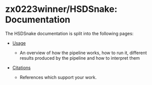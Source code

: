 # zx0223winner/HSDSnake: Documentation

The HSDSnake documentation is split into the following pages:

- [Usage](usage.md)
  - An overview of how the pipeline works, how to run it, different results produced by the pipeline and how to interpret them

- [Citations](Citations.md)
  - References which support your work.

